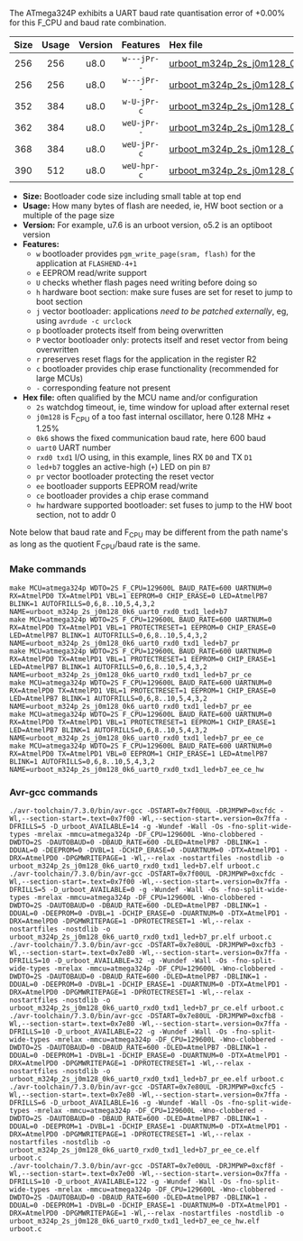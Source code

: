 The ATmega324P exhibits a UART baud rate quantisation error of +0.00% for this F_CPU and baud rate combination.

|Size|Usage|Version|Features|Hex file|
|:-:|:-:|:-:|:-:|:--|
|256|256|u8.0|`w---jPr--`|[urboot_m324p_2s_j0m128_0k6_uart0_rxd0_txd1_led+b7.hex](https://raw.githubusercontent.com/stefanrueger/urboot.hex/main/mcus/atmega324p/watchdog_2_s/internal_oscillator_j%2B1.25%25/%2B0m128000_hz/%2B%2B%2B0k6_baud/uart0_rxd0_txd1/led%2Bb7/urboot_m324p_2s_j0m128_0k6_uart0_rxd0_txd1_led%2Bb7.hex)|
|256|256|u8.0|`w---jPr--`|[urboot_m324p_2s_j0m128_0k6_uart0_rxd0_txd1_led+b7_pr.hex](https://raw.githubusercontent.com/stefanrueger/urboot.hex/main/mcus/atmega324p/watchdog_2_s/internal_oscillator_j%2B1.25%25/%2B0m128000_hz/%2B%2B%2B0k6_baud/uart0_rxd0_txd1/led%2Bb7/urboot_m324p_2s_j0m128_0k6_uart0_rxd0_txd1_led%2Bb7_pr.hex)|
|352|384|u8.0|`w-U-jPr-c`|[urboot_m324p_2s_j0m128_0k6_uart0_rxd0_txd1_led+b7_pr_ce.hex](https://raw.githubusercontent.com/stefanrueger/urboot.hex/main/mcus/atmega324p/watchdog_2_s/internal_oscillator_j%2B1.25%25/%2B0m128000_hz/%2B%2B%2B0k6_baud/uart0_rxd0_txd1/led%2Bb7/urboot_m324p_2s_j0m128_0k6_uart0_rxd0_txd1_led%2Bb7_pr_ce.hex)|
|362|384|u8.0|`weU-jPr--`|[urboot_m324p_2s_j0m128_0k6_uart0_rxd0_txd1_led+b7_pr_ee.hex](https://raw.githubusercontent.com/stefanrueger/urboot.hex/main/mcus/atmega324p/watchdog_2_s/internal_oscillator_j%2B1.25%25/%2B0m128000_hz/%2B%2B%2B0k6_baud/uart0_rxd0_txd1/led%2Bb7/urboot_m324p_2s_j0m128_0k6_uart0_rxd0_txd1_led%2Bb7_pr_ee.hex)|
|368|384|u8.0|`weU-jPr-c`|[urboot_m324p_2s_j0m128_0k6_uart0_rxd0_txd1_led+b7_pr_ee_ce.hex](https://raw.githubusercontent.com/stefanrueger/urboot.hex/main/mcus/atmega324p/watchdog_2_s/internal_oscillator_j%2B1.25%25/%2B0m128000_hz/%2B%2B%2B0k6_baud/uart0_rxd0_txd1/led%2Bb7/urboot_m324p_2s_j0m128_0k6_uart0_rxd0_txd1_led%2Bb7_pr_ee_ce.hex)|
|390|512|u8.0|`weU-hpr-c`|[urboot_m324p_2s_j0m128_0k6_uart0_rxd0_txd1_led+b7_ee_ce_hw.hex](https://raw.githubusercontent.com/stefanrueger/urboot.hex/main/mcus/atmega324p/watchdog_2_s/internal_oscillator_j%2B1.25%25/%2B0m128000_hz/%2B%2B%2B0k6_baud/uart0_rxd0_txd1/led%2Bb7/urboot_m324p_2s_j0m128_0k6_uart0_rxd0_txd1_led%2Bb7_ee_ce_hw.hex)|

- **Size:** Bootloader code size including small table at top end
- **Usage:** How many bytes of flash are needed, ie, HW boot section or a multiple of the page size
- **Version:** For example, u7.6 is an urboot version, o5.2 is an optiboot version
- **Features:**
  + `w` bootloader provides `pgm_write_page(sram, flash)` for the application at `FLASHEND-4+1`
  + `e` EEPROM read/write support
  + `U` checks whether flash pages need writing before doing so
  + `h` hardware boot section: make sure fuses are set for reset to jump to boot section
  + `j` vector bootloader: applications *need to be patched externally*, eg, using `avrdude -c urclock`
  + `p` bootloader protects itself from being overwritten
  + `P` vector bootloader only: protects itself and reset vector from being overwritten
  + `r` preserves reset flags for the application in the register R2
  + `c` bootloader provides chip erase functionality (recommended for large MCUs)
  + `-` corresponding feature not present
- **Hex file:** often qualified by the MCU name and/or configuration
  + `2s` watchdog timeout, ie, time window for upload after external reset
  + `j0m128` is F<sub>CPU</sub> of a too fast internal oscillator, here 0.128 MHz + 1.25%
  + `0k6` shows the fixed communication baud rate, here 600 baud
  + `uart0` UART number
  + `rxd0 txd1` I/O using, in this example, lines RX `D0` and TX `D1`
  + `led+b7` toggles an active-high (`+`) LED on pin `B7`
  + `pr` vector bootloader protecting the reset vector
  + `ee` bootloader supports EEPROM read/write
  + `ce` bootloader provides a chip erase command
  + `hw` hardware supported bootloader: set fuses to jump to the HW boot section, not to addr 0


Note below that baud rate and F<sub>CPU</sub> may be different from the path name's as long as the quotient F<sub>CPU</sub>/baud rate is the same.

### Make commands
```
make MCU=atmega324p WDTO=2S F_CPU=129600L BAUD_RATE=600 UARTNUM=0 RX=AtmelPD0 TX=AtmelPD1 VBL=1 EEPROM=0 CHIP_ERASE=0 LED=AtmelPB7 BLINK=1 AUTOFRILLS=0,6,8..10,5,4,3,2 NAME=urboot_m324p_2s_j0m128_0k6_uart0_rxd0_txd1_led+b7
make MCU=atmega324p WDTO=2S F_CPU=129600L BAUD_RATE=600 UARTNUM=0 RX=AtmelPD0 TX=AtmelPD1 VBL=1 PROTECTRESET=1 EEPROM=0 CHIP_ERASE=0 LED=AtmelPB7 BLINK=1 AUTOFRILLS=0,6,8..10,5,4,3,2 NAME=urboot_m324p_2s_j0m128_0k6_uart0_rxd0_txd1_led+b7_pr
make MCU=atmega324p WDTO=2S F_CPU=129600L BAUD_RATE=600 UARTNUM=0 RX=AtmelPD0 TX=AtmelPD1 VBL=1 PROTECTRESET=1 EEPROM=0 CHIP_ERASE=1 LED=AtmelPB7 BLINK=1 AUTOFRILLS=0,6,8..10,5,4,3,2 NAME=urboot_m324p_2s_j0m128_0k6_uart0_rxd0_txd1_led+b7_pr_ce
make MCU=atmega324p WDTO=2S F_CPU=129600L BAUD_RATE=600 UARTNUM=0 RX=AtmelPD0 TX=AtmelPD1 VBL=1 PROTECTRESET=1 EEPROM=1 CHIP_ERASE=0 LED=AtmelPB7 BLINK=1 AUTOFRILLS=0,6,8..10,5,4,3,2 NAME=urboot_m324p_2s_j0m128_0k6_uart0_rxd0_txd1_led+b7_pr_ee
make MCU=atmega324p WDTO=2S F_CPU=129600L BAUD_RATE=600 UARTNUM=0 RX=AtmelPD0 TX=AtmelPD1 VBL=1 PROTECTRESET=1 EEPROM=1 CHIP_ERASE=1 LED=AtmelPB7 BLINK=1 AUTOFRILLS=0,6,8..10,5,4,3,2 NAME=urboot_m324p_2s_j0m128_0k6_uart0_rxd0_txd1_led+b7_pr_ee_ce
make MCU=atmega324p WDTO=2S F_CPU=129600L BAUD_RATE=600 UARTNUM=0 RX=AtmelPD0 TX=AtmelPD1 VBL=0 EEPROM=1 CHIP_ERASE=1 LED=AtmelPB7 BLINK=1 AUTOFRILLS=0,6,8..10,5,4,3,2 NAME=urboot_m324p_2s_j0m128_0k6_uart0_rxd0_txd1_led+b7_ee_ce_hw
```

### Avr-gcc commands
```
./avr-toolchain/7.3.0/bin/avr-gcc -DSTART=0x7f00UL -DRJMPWP=0xcfdc -Wl,--section-start=.text=0x7f00 -Wl,--section-start=.version=0x7ffa -DFRILLS=5 -D_urboot_AVAILABLE=14 -g -Wundef -Wall -Os -fno-split-wide-types -mrelax -mmcu=atmega324p -DF_CPU=129600L -Wno-clobbered -DWDTO=2S -DAUTOBAUD=0 -DBAUD_RATE=600 -DLED=AtmelPB7 -DBLINK=1 -DDUAL=0 -DEEPROM=0 -DVBL=1 -DCHIP_ERASE=0 -DUARTNUM=0 -DTX=AtmelPD1 -DRX=AtmelPD0 -DPGMWRITEPAGE=1 -Wl,--relax -nostartfiles -nostdlib -o urboot_m324p_2s_j0m128_0k6_uart0_rxd0_txd1_led+b7.elf urboot.c
./avr-toolchain/7.3.0/bin/avr-gcc -DSTART=0x7f00UL -DRJMPWP=0xcfdc -Wl,--section-start=.text=0x7f00 -Wl,--section-start=.version=0x7ffa -DFRILLS=5 -D_urboot_AVAILABLE=0 -g -Wundef -Wall -Os -fno-split-wide-types -mrelax -mmcu=atmega324p -DF_CPU=129600L -Wno-clobbered -DWDTO=2S -DAUTOBAUD=0 -DBAUD_RATE=600 -DLED=AtmelPB7 -DBLINK=1 -DDUAL=0 -DEEPROM=0 -DVBL=1 -DCHIP_ERASE=0 -DUARTNUM=0 -DTX=AtmelPD1 -DRX=AtmelPD0 -DPGMWRITEPAGE=1 -DPROTECTRESET=1 -Wl,--relax -nostartfiles -nostdlib -o urboot_m324p_2s_j0m128_0k6_uart0_rxd0_txd1_led+b7_pr.elf urboot.c
./avr-toolchain/7.3.0/bin/avr-gcc -DSTART=0x7e80UL -DRJMPWP=0xcfb3 -Wl,--section-start=.text=0x7e80 -Wl,--section-start=.version=0x7ffa -DFRILLS=10 -D_urboot_AVAILABLE=32 -g -Wundef -Wall -Os -fno-split-wide-types -mrelax -mmcu=atmega324p -DF_CPU=129600L -Wno-clobbered -DWDTO=2S -DAUTOBAUD=0 -DBAUD_RATE=600 -DLED=AtmelPB7 -DBLINK=1 -DDUAL=0 -DEEPROM=0 -DVBL=1 -DCHIP_ERASE=1 -DUARTNUM=0 -DTX=AtmelPD1 -DRX=AtmelPD0 -DPGMWRITEPAGE=1 -DPROTECTRESET=1 -Wl,--relax -nostartfiles -nostdlib -o urboot_m324p_2s_j0m128_0k6_uart0_rxd0_txd1_led+b7_pr_ce.elf urboot.c
./avr-toolchain/7.3.0/bin/avr-gcc -DSTART=0x7e80UL -DRJMPWP=0xcfb8 -Wl,--section-start=.text=0x7e80 -Wl,--section-start=.version=0x7ffa -DFRILLS=10 -D_urboot_AVAILABLE=22 -g -Wundef -Wall -Os -fno-split-wide-types -mrelax -mmcu=atmega324p -DF_CPU=129600L -Wno-clobbered -DWDTO=2S -DAUTOBAUD=0 -DBAUD_RATE=600 -DLED=AtmelPB7 -DBLINK=1 -DDUAL=0 -DEEPROM=1 -DVBL=1 -DCHIP_ERASE=0 -DUARTNUM=0 -DTX=AtmelPD1 -DRX=AtmelPD0 -DPGMWRITEPAGE=1 -DPROTECTRESET=1 -Wl,--relax -nostartfiles -nostdlib -o urboot_m324p_2s_j0m128_0k6_uart0_rxd0_txd1_led+b7_pr_ee.elf urboot.c
./avr-toolchain/7.3.0/bin/avr-gcc -DSTART=0x7e80UL -DRJMPWP=0xcfc5 -Wl,--section-start=.text=0x7e80 -Wl,--section-start=.version=0x7ffa -DFRILLS=6 -D_urboot_AVAILABLE=16 -g -Wundef -Wall -Os -fno-split-wide-types -mrelax -mmcu=atmega324p -DF_CPU=129600L -Wno-clobbered -DWDTO=2S -DAUTOBAUD=0 -DBAUD_RATE=600 -DLED=AtmelPB7 -DBLINK=1 -DDUAL=0 -DEEPROM=1 -DVBL=1 -DCHIP_ERASE=1 -DUARTNUM=0 -DTX=AtmelPD1 -DRX=AtmelPD0 -DPGMWRITEPAGE=1 -DPROTECTRESET=1 -Wl,--relax -nostartfiles -nostdlib -o urboot_m324p_2s_j0m128_0k6_uart0_rxd0_txd1_led+b7_pr_ee_ce.elf urboot.c
./avr-toolchain/7.3.0/bin/avr-gcc -DSTART=0x7e00UL -DRJMPWP=0xcf8f -Wl,--section-start=.text=0x7e00 -Wl,--section-start=.version=0x7ffa -DFRILLS=10 -D_urboot_AVAILABLE=122 -g -Wundef -Wall -Os -fno-split-wide-types -mrelax -mmcu=atmega324p -DF_CPU=129600L -Wno-clobbered -DWDTO=2S -DAUTOBAUD=0 -DBAUD_RATE=600 -DLED=AtmelPB7 -DBLINK=1 -DDUAL=0 -DEEPROM=1 -DVBL=0 -DCHIP_ERASE=1 -DUARTNUM=0 -DTX=AtmelPD1 -DRX=AtmelPD0 -DPGMWRITEPAGE=1 -Wl,--relax -nostartfiles -nostdlib -o urboot_m324p_2s_j0m128_0k6_uart0_rxd0_txd1_led+b7_ee_ce_hw.elf urboot.c
```


